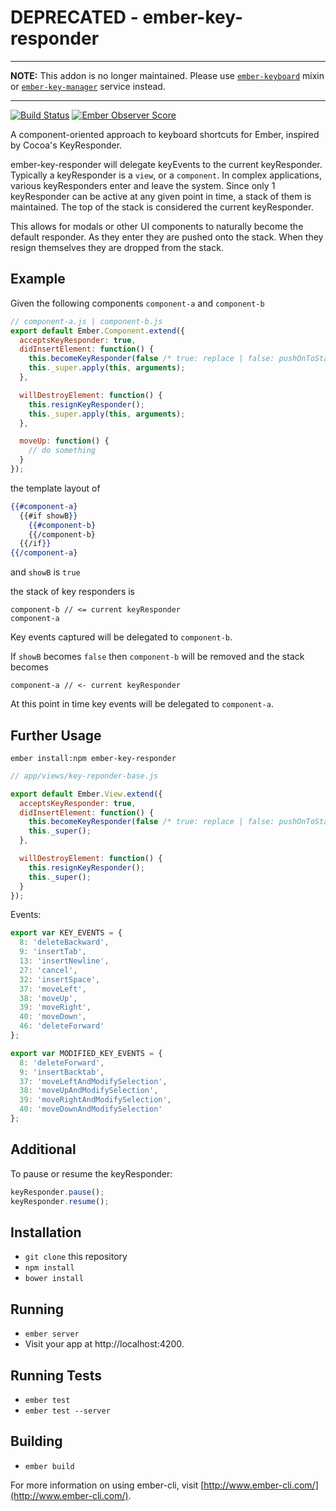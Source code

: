 # DEPRECATED - ember-key-responder

---

**NOTE:** This addon is no longer maintained. Please use [`ember-keyboard`](https://github.com/null-null-null/ember-keyboard) mixin or  [`ember-key-manager`](https://github.com/IcarusWorks/ember-key-manager/) service instead.

---

[![Build Status](https://travis-ci.org/yapplabs/ember-key-responder.svg?branch=master)](https://travis-ci.org/yapplabs/ember-key-responder) [![Ember Observer Score](http://emberobserver.com/badges/ember-key-responder.svg)](http://emberobserver.com/addons/ember-key-responder)

A component-oriented approach to keyboard shortcuts for Ember, inspired by Cocoa's KeyResponder.

ember-key-responder will delegate keyEvents to the current keyResponder.  Typically a keyResponder is a `view`, or a `component`. In complex applications, various keyResponders enter and leave the system. Since only 1 keyResponder can be active at any given point in time, a stack of them is maintained. The top of the stack is considered the current keyResponder.

This allows for modals or other UI components to naturally become the default
responder. As they enter they are pushed onto the stack. When they resign themselves they are dropped from the stack.

## Example

Given the following components `component-a` and `component-b`

```js
// component-a.js | component-b.js
export default Ember.Component.extend({
  acceptsKeyResponder: true,
  didInsertElement: function() {
    this.becomeKeyResponder(false /* true: replace | false: pushOnToStack*/);
    this._super.apply(this, arguments);
  },

  willDestroyElement: function() {
    this.resignKeyResponder();
    this._super.apply(this, arguments);
  },

  moveUp: function() {
    // do something
  }
});
```

the template layout of

```hbs
{{#component-a}
  {{#if showB}}
    {{#component-b}
    {{/component-b}
  {{/if}}
{{/component-a}
```

and `showB` is `true`

the stack of key responders is

```
component-b // <= current keyResponder
component-a
```

Key events captured will be delegated to `component-b`.

If `showB` becomes `false` then `component-b` will be removed and the stack becomes

```
component-a // <- current keyResponder
```

At this point in time key events will be delegated to `component-a`.

## Further Usage

`ember install:npm ember-key-responder`

```js
// app/views/key-reponder-base.js

export default Ember.View.extend({
  acceptsKeyResponder: true,
  didInsertElement: function() {
    this.becomeKeyResponder(false /* true: replace | false: pushOnToStack*/);
    this._super();
  },

  willDestroyElement: function() {
    this.resignKeyResponder();
    this._super();
  }
});
```

Events:

```js
export var KEY_EVENTS = {
  8: 'deleteBackward',
  9: 'insertTab',
  13: 'insertNewline',
  27: 'cancel',
  32: 'insertSpace',
  37: 'moveLeft',
  38: 'moveUp',
  39: 'moveRight',
  40: 'moveDown',
  46: 'deleteForward'
};

export var MODIFIED_KEY_EVENTS = {
  8: 'deleteForward',
  9: 'insertBacktab',
  37: 'moveLeftAndModifySelection',
  38: 'moveUpAndModifySelection',
  39: 'moveRightAndModifySelection',
  40: 'moveDownAndModifySelection'
};
```

## Additional

To pause or resume the keyResponder:

```js
keyResponder.pause();
keyResponder.resume();
```


## Installation

* `git clone` this repository
* `npm install`
* `bower install`

## Running

* `ember server`
* Visit your app at http://localhost:4200.

## Running Tests

* `ember test`
* `ember test --server`

## Building

* `ember build`

For more information on using ember-cli, visit [http://www.ember-cli.com/](http://www.ember-cli.com/).
